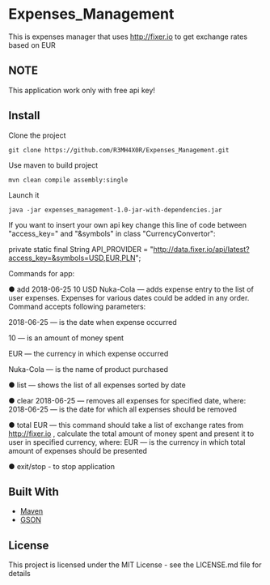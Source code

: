 # Expenses_Management
This is expenses manager that uses http://fixer.io to get exchange rates based on EUR

## NOTE
This application work only with free api key!

## Install
Clone the project
```
git clone https://github.com/R3MH4X0R/Expenses_Management.git
```
Use maven to build project

```
mvn clean compile assembly:single
```
Launch it
```
java -jar expenses_management-1.0-jar-with-dependencies.jar
```
If you want to insert your own api key change this line of code between "access_key=" and "&symbols" in class "CurrencyConvertor":

private static final String API_PROVIDER = "http://data.fixer.io/api/latest?access_key=&symbols=USD,EUR,PLN";

Commands for app:

● add 2018-06-25 10 USD Nuka-Cola — adds expense entry to the list of user expenses. Expenses for various dates could be added in any order. Command accepts following parameters:

2018-06-25 — is the date when expense occurred

10 — is an amount of money spent

EUR — the currency in which expense occurred

Nuka-Cola — is the name of product purchased

● list — shows the list of all expenses sorted by date

● clear 2018-06-25 — removes all expenses for specified date, where:
2018-06-25 — is the date for which all expenses should be removed

● total EUR — this command should take a list of exchange rates from http://fixer.io , calculate the total amount of money spent and present it to user in specified currency, where:
EUR — is the currency in which total amount of expenses should
be presented

● exit/stop - to stop application

## Built With
* [Maven](https://maven.apache.org/)
* [GSON](https://github.com/google/gson)
## License

This project is licensed under the MIT License - see the LICENSE.md file for details


